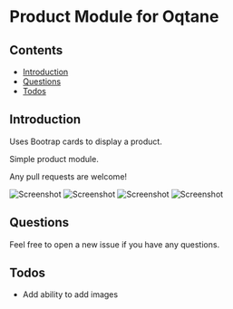 # Product Module for Oqtane


## Contents
* [Introduction](#introduction)
* [Questions](#questions)
* [Todos](#todos)

## Introduction

Uses Bootrap cards to display a product.

Simple product module.

Any pull requests are welcome!

![Screenshot](https://raw.githubusercontent.com/mikecasas/oqtane-customers/master/images/1.png "Screenshot 1")
![Screenshot](https://raw.githubusercontent.com/mikecasas/oqtane-customers/master/images/2.PNG "Screenshot 2")
![Screenshot](https://raw.githubusercontent.com/mikecasas/oqtane-customers/master/images/3.PNG "Screenshot 3")
![Screenshot](https://raw.githubusercontent.com/mikecasas/oqtane-customers/master/images/4.PNG "Screenshot 4")

## Questions
Feel free to open a new issue if you have any questions.


## Todos
* Add ability to add images